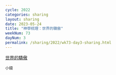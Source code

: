 ```yaml
---
cycle: 2022
categories: sharing
layout: sharing
date: 2023-05-24
title: "神學梳理：世界的驕傲"
weekNum: 73
dayNum: 3
permalink: /sharing/2022/wk73-day3-sharing.html
---
```

[世界的驕傲](https://eccseattle.github.io/media/sharing/2022/wk073/2023-05-24-bin.m4a)

`小錢`
